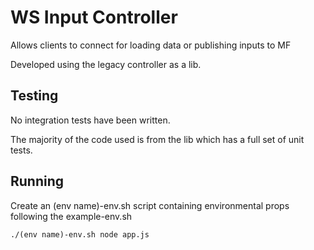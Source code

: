# WS Input Controller

Allows clients to connect for loading data or publishing inputs to MF

Developed using the legacy controller as a lib.

## Testing

No integration tests have been written.

The majority of the code used is from the lib which has a full set of unit tests.

## Running

Create an (env name)-env.sh script containing environmental props following the example-env.sh

```./(env name)-env.sh node app.js```
